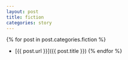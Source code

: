 ```yaml
---
layout: post
title: fiction
categories: story
---
```


{% for post in post.categories.fiction %}
* [{{ post.url }}]({{ post.title }})
{% endfor %}
